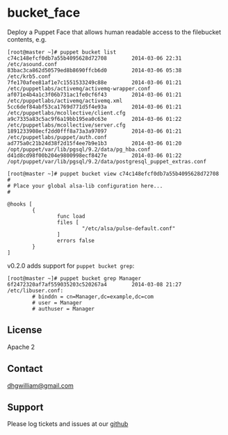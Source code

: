 # bucket_face

Deploy a Puppet Face that allows human readable access to the filebucket contents, e.g.

    [root@master ~]# puppet bucket list
    c74c148efcf0db7a55b4095628d72708        2014-03-06 22:31        /etc/asound.conf
    83bac3ca862d50579ed8b8690ffcb6d0        2014-03-06 05:38        /etc/krb5.conf
    7fe170afee81af1e7c1551533249c88e        2014-03-06 01:21        /etc/puppetlabs/activemq/activemq-wrapper.conf
    af071e4b4a1c3f06b731ac1fe0cf6f43        2014-03-06 01:21        /etc/puppetlabs/activemq/activemq.xml
    5cc6def84abf53ca1769d771d5f4e93a        2014-03-06 01:21        /etc/puppetlabs/mcollective/client.cfg
    a9c7335a83c5ac9f6a19bb195ea0c63e        2014-03-06 01:22        /etc/puppetlabs/mcollective/server.cfg
    1891233908ecf2dd0fff8a73a3a97097        2014-03-06 01:21        /etc/puppetlabs/puppet/auth.conf
    ad775a0c21b24d38f2d15f4ee7b9e1b3        2014-03-06 01:20        /opt/puppet/var/lib/pgsql/9.2/data/pg_hba.conf
    d41d8cd98f00b204e9800998ecf8427e        2014-03-06 01:22        /opt/puppet/var/lib/pgsql/9.2/data/postgresql_puppet_extras.conf

    [root@master ~]# puppet bucket view c74c148efcf0db7a55b4095628d72708
    #
    # Place your global alsa-lib configuration here...
    #

    @hooks [
            {
                    func load
                    files [
                            "/etc/alsa/pulse-default.conf"
                    ]
                    errors false
            }
    ]

v0.2.0 adds support for `puppet bucket grep`:

    [root@master ~]# puppet bucket grep Manager
    6f2472320af7af559035203c520267a4        2014-03-08 21:27        /etc/libuser.conf:
            # binddn = cn=Manager,dc=example,dc=com
            # user = Manager
            # authuser = Manager
License
-------

Apache 2


Contact
-------

dhgwilliam@gmail.com


Support
-------

Please log tickets and issues at our [github](https://github.com/dhgwilliam/puppet-face-bucket)
